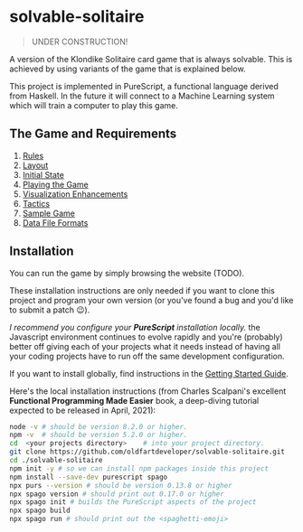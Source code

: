 # solvable-solitaire

> UNDER CONSTRUCTION!

A version of the Klondike Solitaire card game that is always solvable.  This is achieved by using variants of the game that is explained below.

This project is implemented in PureScript, a functional language derived from Haskell.  In the future it will connect to a Machine Learning system which will train a computer to play this game.

## The Game and Requirements

1. [Rules](/docs/rules.md)
1. [Layout](/docs/layout.md)
1. [Initial State](/docs/initialState.md)
1. [Playing the Game](/docs/playing.md)
1. [Visualization Enhancements](/docs/visualization.md)
1. [Tactics](/docs/tactics.md)
1. [Sample Game](/docs/sampleGame.md)
1. [Data File Formats](/docs/playedGames/README.md)

## Installation

You can run the game by simply browsing the website (TODO).

These installation instructions are only needed if you want to clone this project and program your own version (or you've found a bug and you'd like to submit a patch 😉).

*I recommend you configure your **PureScript** installation locally.* the Javascript environment continues to evolve rapidly and you're (probably) better off giving each of your projects what it needs instead of having all your coding projects have to run off the same development configuration.

If you want to install globally, find instructions in the [Getting Started Guide](https://github.com/purescript/documentation/blob/master/guides/Getting-Started.md).

Here's the local installation instructions (from Charles Scalpani's excellent **Functional Programming Made Easier** book, a deep-diving tutorial expected to be released in April, 2021):

```bash
node -v # should be version 8.2.0 or higher.
npm -v  # should be version 5.2.0 or higher.
cd  <your projects directory>    # into your project directory.
git clone https://github.com/oldfartdeveloper/solvable-solitaire.git
cd ./solvable-solitaire
npm init -y # so we can install npm packages inside this project
npm install --save-dev purescript spago
npx purs --version # should be version 0.13.8 or higher
npx spago version # should print out 0.17.0 or higher
npx spago init # builds the PureScript aspects of the project
npx spago build
npx spago run # should print out the <spaghetti-emoji>
```


